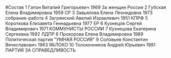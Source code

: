 #Состав
1 Гапон Виталий Григорьевич 1969 За женщин России
2 Губская Елена Владимировна 1959 СР
3 Завьялова Елена Леонидовна 1973 собрание-работа
4 Загрянский Авелий Израилевич 1951 КПРФ
5 Короткова Елизавета Геннадьевна 1977 ЕР
6 Кузнецов Сергей Владимирович 1971 КОММУНИСТЫ РОССИИ
7 Кузнецова Екатерина Сергеевна 1992 ЛДПР
8 Прохорова Елена Владимировна 1989 Политическая партия \"УМНАЯ РОССИЯ\"
9 Соловьев Константин Вячеславович 1963 ЯБЛОКО
10 Толоконников Андрей Юрьевич 1981 ПАРТИЯ ЗА СПРАВЕДЛИВОСТЬ
